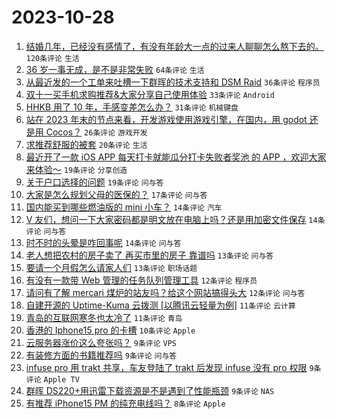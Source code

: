 # 2023-10-28

1. [结婚几年，已经没有感情了，有没有年龄大一点的过来人聊聊怎么熬下去的。](https://www.v2ex.com/t/986200) `120条评论` `生活`
1. [36 岁一事无成，是不是非常失败](https://www.v2ex.com/t/986206) `64条评论` `生活`
1. [从最近发的一个工单来吐槽一下群晖的技术支持和 DSM Raid](https://www.v2ex.com/t/986195) `36条评论` `程序员`
1. [双十一买手机求购推荐&大家分享自己使用体验](https://www.v2ex.com/t/986198) `33条评论` `Android`
1. [HHKB 用了 10 年，手感变差怎么办？](https://www.v2ex.com/t/986182) `31条评论` `机械键盘`
1. [站在 2023 年末的节点来看，开发游戏使用游戏引擎，在国内，用 godot 还是用 Cocos？](https://www.v2ex.com/t/986188) `26条评论` `游戏开发`
1. [求推荐舒服的被套](https://www.v2ex.com/t/986192) `20条评论` `生活`
1. [最近开了一款 iOS APP 每天打卡就能瓜分打卡失败者奖池 的 APP ，欢迎大家来体验～](https://www.v2ex.com/t/986226) `19条评论` `分享创造`
1. [关于户口选择的问题](https://www.v2ex.com/t/986224) `19条评论` `问与答`
1. [大家是怎么规划父母的医保的？](https://www.v2ex.com/t/986227) `17条评论` `问与答`
1. [国内能买到哪些燃油版的 mini 小车？](https://www.v2ex.com/t/986238) `14条评论` `汽车`
1. [V 友们，想问一下大家密码都是明文放在电脑上吗？还是用加密文件保存](https://www.v2ex.com/t/986217) `14条评论` `问与答`
1. [时不时的头晕是咋回事呢](https://www.v2ex.com/t/986207) `14条评论` `问与答`
1. [老人想把农村的房子卖了 再买市里的房子 靠谱吗](https://www.v2ex.com/t/986266) `13条评论` `问与答`
1. [要请一个月假怎么请家人们](https://www.v2ex.com/t/986187) `13条评论` `职场话题`
1. [有没有一款带 Web 管理的任务队列管理工具](https://www.v2ex.com/t/986232) `12条评论` `程序员`
1. [请问有了解 mercari 煤炉的站友吗？给这个网站搞得头大](https://www.v2ex.com/t/986185) `12条评论` `问与答`
1. [自建开源的 Uptime-Kuma 云拨测 [以腾讯云轻量为例]](https://www.v2ex.com/t/986229) `11条评论` `云计算`
1. [青岛的互联网寒冬也太冷了](https://www.v2ex.com/t/986194) `11条评论` `青岛`
1. [香港的 Iphone15 pro 的卡槽](https://www.v2ex.com/t/986255) `10条评论` `Apple`
1. [云服务器涨价这么夸张吗？](https://www.v2ex.com/t/986264) `9条评论` `VPS`
1. [有装修方面的书籍推荐吗](https://www.v2ex.com/t/986253) `9条评论` `问与答`
1. [infuse pro 用 trakt 共享，车友登陆了 trakt 后发现 infuse 没有 pro 权限](https://www.v2ex.com/t/986240) `9条评论` `Apple TV`
1. [群晖 DS220+用迅雷下载资源是不是遇到了性能瓶颈](https://www.v2ex.com/t/986214) `9条评论` `NAS`
1. [有推荐 iPhone15 PM 的纯充电线吗？](https://www.v2ex.com/t/986236) `8条评论` `Apple`
